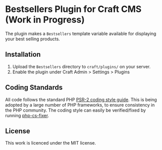 # Bestsellers Plugin for Craft CMS (Work in Progress)

The plugin makes a `Bestsellers` template variable available for displaying your best selling products.

## Installation

1. Upload the `Bestsellers` directory to `craft/plugins/` on your server.
2. Enable the plugin under Craft Admin > Settings > Plugins

## Coding Standards

All code follows the standard PHP [PSR-2 coding style guide](https://github.com/php-fig/fig-standards/blob/master/accepted/PSR-2-coding-style-guide.md).
This is being adopted by a large number of PHP frameworks, to ensure consistency in the PHP community.
The coding style can easily be verified/fixed by running [php-cs-fixer](http://cs.sensiolabs.org/).

## License

This work is licenced under the MIT license.
